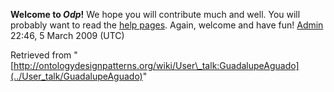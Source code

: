 __Welcome to _Odp_!__ We hope you will contribute much and well. 
You will probably want to read the [help pages](http://ontologydesignpatterns.org/wiki/Help:Contents "Help:Contents"). Again, welcome and have fun! [Admin](../User/ValentinaPresutti "User:ValentinaPresutti") 22:46, 5 March 2009 (UTC)





Retrieved from "[http://ontologydesignpatterns.org/wiki/User\_talk:GuadalupeAguado](../User_talk/GuadalupeAguado)"